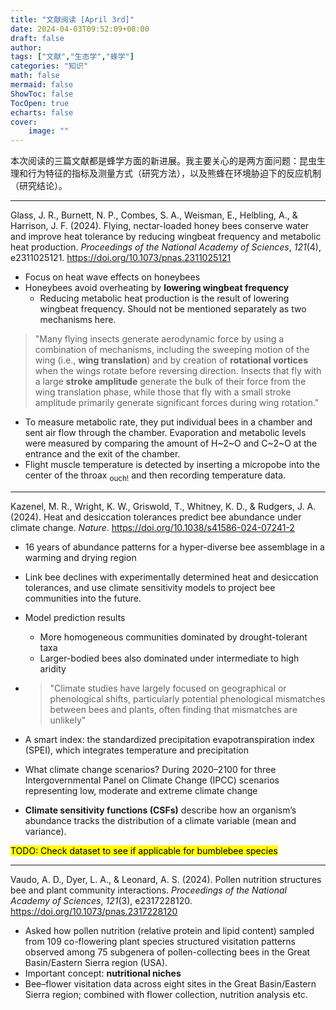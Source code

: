 ```yaml
---
title: "文献阅读 [April 3rd]"
date: 2024-04-03T09:52:09+08:00
draft: false
author:
tags: ["文献","生态学","蜂学"]
categories: "知识"
math: false
mermaid: false
ShowToc: false
TocOpen: true
echarts: false
cover:
    image: ""
---
```




本次阅读的三篇文献都是蜂学方面的新进展。我主要关心的是两方面问题：昆虫生理和行为特征的指标及测量方式（研究方法），以及熊蜂在环境胁迫下的反应机制（研究结论）。

---

Glass, J. R., Burnett, N. P., Combes, S. A., Weisman, E., Helbling, A., & Harrison, J. F. (2024). Flying, nectar-loaded honey bees conserve water and improve heat tolerance by reducing wingbeat frequency and metabolic heat production. *Proceedings of the National Academy of Sciences*, *121*(4), e2311025121. https://doi.org/10.1073/pnas.2311025121

* Focus on heat wave effects on honeybees
* Honeybees avoid overheating by **lowering wingbeat frequency**
  * Reducing metabolic heat production is the result of lowering wingbeat frequency. Should not be mentioned separately as two mechanisms here.


> "Many flying insects generate aerodynamic force by using a combination of mechanisms, including the sweeping motion of the wing (i.e., **wing translation**) and by creation of **rotational vortices** when the wings rotate before reversing direction. Insects that fly with a large **stroke amplitude** generate the bulk of their force from the wing translation phase, while those that fly with a small stroke amplitude primarily generate significant forces during wing rotation."

* To measure metabolic rate, they put individual bees in a chamber and sent air flow through the chamber. Evaporation and metabolic levels were measured by comparing the amount of H~2~O and C~2~O at the entrance and the exit of the chamber.
* Flight muscle temperature is detected by inserting a micropobe into the center of the throax <sub>ouch!</sub> and then recording temperature data.

---

Kazenel, M. R., Wright, K. W., Griswold, T., Whitney, K. D., & Rudgers, J. A. (2024). Heat and desiccation tolerances predict bee abundance under climate change. *Nature*. https://doi.org/10.1038/s41586-024-07241-2

* 16 years of abundance patterns for a hyper-diverse bee assemblage in a warming and drying region

* Link bee declines with experimentally determined heat and desiccation tolerances, and use climate sensitivity models to project bee communities into the future.

* Model prediction results

  * More homogeneous communities dominated by drought-tolerant taxa
  * Larger-bodied bees also dominated under intermediate to high aridity

* > "Climate studies have largely focused on geographical or phenological shifts, particularly potential phenological mismatches between bees and plants, often finding that mismatches are unlikely"

* A smart index: the standardized precipitation evapotranspiration index (SPEI), which integrates temperature and precipitation

* What climate change scenarios? During 2020–2100 for three Intergovernmental Panel on Climate Change (IPCC) scenarios representing low, moderate and extreme climate change

* **Climate sensitivity functions (CSFs)** describe how an organism’s abundance tracks the distribution of a climate variable (mean and variance).

<mark>TODO: Check dataset to see if applicable for bumblebee species</mark>

---

Vaudo, A. D., Dyer, L. A., & Leonard, A. S. (2024). Pollen nutrition structures bee and plant community interactions. *Proceedings of the National Academy of Sciences*, *121*(3), e2317228120. https://doi.org/10.1073/pnas.2317228120

* Asked how pollen nutrition (relative protein and lipid content) sampled from 109 co-flowering plant species structured visitation patterns observed among 75 subgenera of pollen-collecting bees in the Great Basin/Eastern Sierra region (USA).
* Important concept: **nutritional niches**
* Bee–flower visitation data across eight sites in the Great Basin/Eastern Sierra region; combined with flower collection, nutrition analysis etc. 
